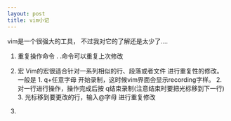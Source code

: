 ```yaml
---
layout: post
title: vim小记
---
```


vim是一个很强大的工具， 不过我对它的了解还是太少了....

1. 重复操作命令 .     .命令可以重复上次修改

2. 宏  Vim的宏很适合针对一系列相似的行、段落或者文件 进行重复性的修改。
一般是 1. q+任意字母 开始录制，这时候vim界面会显示recording字样。  2. 对一行进行操作，操作完成后按 q结束录制(注意结束时要把光标移到下一行)   3. 光标移到要更改的行，输入@字母 进行重复修改


3. 